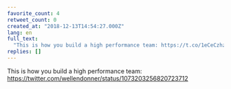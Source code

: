 ```yaml
---
favorite_count: 4
retweet_count: 0
created_at: "2018-12-13T14:54:27.000Z"
lang: en
full_text:
  "This is how you build a high performance team: https://t.co/1eCeCzhzMh"
replies: []
---
```


This is how you build a high performance team:
<https://twitter.com/wellendonner/status/1073203256820723712>

